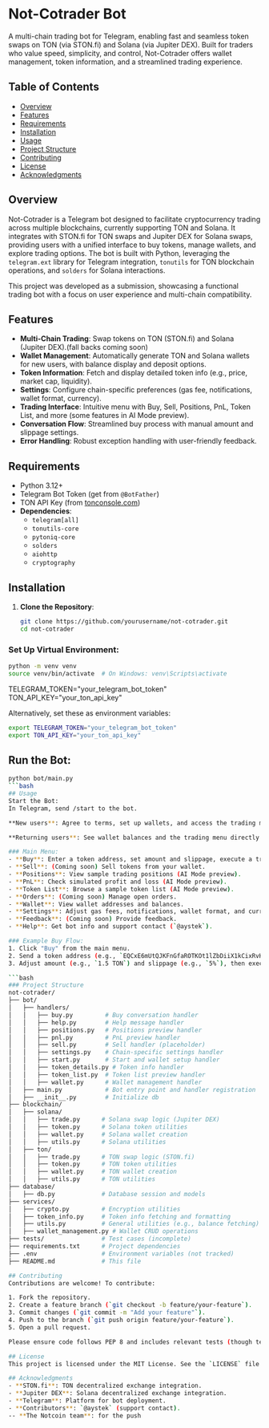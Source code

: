 # Not-Cotrader Bot

A multi-chain trading bot for Telegram, enabling fast and seamless token swaps on TON (via STON.fi) and Solana (via Jupiter DEX). Built for traders who value speed, simplicity, and control, Not-Cotrader offers wallet management, token information, and a streamlined trading experience.

## Table of Contents
- [Overview](#overview)
- [Features](#features)
- [Requirements](#requirements)
- [Installation](#installation)
- [Usage](#usage)
- [Project Structure](#project-structure)
- [Contributing](#contributing)
- [License](#license)
- [Acknowledgments](#acknowledgments)

## Overview
Not-Cotrader is a Telegram bot designed to facilitate cryptocurrency trading across multiple blockchains, currently supporting TON and Solana. It integrates with STON.fi for TON swaps and Jupiter DEX for Solana swaps, providing users with a unified interface to buy tokens, manage wallets, and explore trading options. The bot is built with Python, leveraging the `telegram.ext` library for Telegram integration, `tonutils` for TON blockchain operations, and `solders` for Solana interactions.

This project was developed as a submission, showcasing a functional trading bot with a focus on user experience and multi-chain compatibility.

## Features
- **Multi-Chain Trading**: Swap tokens on TON (STON.fi) and Solana (Jupiter DEX).(fall backs coming soon)
- **Wallet Management**: Automatically generate TON and Solana wallets for new users, with balance display and deposit options.
- **Token Information**: Fetch and display detailed token info (e.g., price, market cap, liquidity).
- **Settings**: Configure chain-specific preferences (gas fee, notifications, wallet format, currency).
- **Trading Interface**: Intuitive menu with Buy, Sell, Positions, PnL, Token List, and more (some features in AI Mode preview).
- **Conversation Flow**: Streamlined buy process with manual amount and slippage settings.
- **Error Handling**: Robust exception handling with user-friendly feedback.

## Requirements
- Python 3.12+
- Telegram Bot Token (get from `@BotFather`)
- TON API Key (from [tonconsole.com](https://tonconsole.com))
- **Dependencies**:
  - `telegram[all]`
  - `tonutils-core`
  - `pytoniq-core`
  - `solders`
  - `aiohttp`
  - `cryptography`

## Installation
1. **Clone the Repository**:
   ```bash
   git clone https://github.com/yourusername/not-cotrader.git
   cd not-cotrader
  ### Set Up Virtual Environment:
```bash
python -m venv venv
source venv/bin/activate  # On Windows: venv\Scripts\activate
```

TELEGRAM_TOKEN="your_telegram_bot_token"
TON_API_KEY="your_ton_api_key"


Alternatively, set these as environment variables:

```bash
export TELEGRAM_TOKEN="your_telegram_bot_token"
export TON_API_KEY="your_ton_api_key"
```


## Run the Bot:

```bash
python bot/main.py
```bash
## Usage
Start the Bot:
In Telegram, send /start to the bot.

**New users**: Agree to terms, set up wallets, and access the trading menu.

**Returning users**: See wallet balances and the trading menu directly.

### Main Menu:
- **Buy**: Enter a token address, set amount and slippage, execute a trade.
- **Sell**: (Coming soon) Sell tokens from your wallet.
- **Positions**: View sample trading positions (AI Mode preview).
- **PnL**: Check simulated profit and loss (AI Mode preview).
- **Token List**: Browse a sample token list (AI Mode preview).
- **Orders**: (Coming soon) Manage open orders.
- **Wallet**: View wallet addresses and balances.
- **Settings**: Adjust gas fees, notifications, wallet format, and currency for TON/Solana.
- **Feedback**: (Coming soon) Provide feedback.
- **Help**: Get bot info and support contact (`@aystek`).

### Example Buy Flow:
1. Click "Buy" from the main menu.
2. Send a token address (e.g., `EQCxE6mUtQJKFnGfaROTKOt1lZbDiiX1kCixRvHtdxyYphGV` for TON).
3. Adjust amount (e.g., `1.5 TON`) and slippage (e.g., `5%`), then execute the trade.

```bash
### Project Structure
not-cotrader/
├── bot/
│   ├── handlers/
│   │   ├── buy.py         # Buy conversation handler
│   │   ├── help.py        # Help message handler
│   │   ├── positions.py   # Positions preview handler
│   │   ├── pnl.py         # PnL preview handler
│   │   ├── sell.py        # Sell handler (placeholder)
│   │   ├── settings.py    # Chain-specific settings handler
│   │   ├── start.py       # Start and wallet setup handler
│   │   ├── token_details.py # Token info handler
│   │   ├── token_list.py  # Token list preview handler
│   │   ├── wallet.py      # Wallet management handler
│   ├── main.py            # Bot entry point and handler registration
│   ├── __init__.py        # Initialize db
├── blockchain/
│   ├── solana/
│   │   ├── trade.py      # Solana swap logic (Jupiter DEX)
│   │   ├── token.py      # Solana token utilities
│   │   ├── wallet.py     # Solana wallet creation
│   │   ├── utils.py      # Solana utilities
│   ├── ton/
│   │   ├── trade.py      # TON swap logic (STON.fi)
│   │   ├── token.py      # TON token utilities
│   │   ├── wallet.py     # TON wallet creation
│   │   ├── utils.py      # TON utilities
├── database/
│   ├── db.py             # Database session and models
├── services/
│   ├── crypto.py         # Encryption utilities
│   ├── token_info.py     # Token info fetching and formatting
│   ├── utils.py          # General utilities (e.g., balance fetching)
│   ├── wallet_management.py # Wallet CRUD operations
├── tests/                # Test cases (incomplete)
├── requirements.txt      # Project dependencies
├── .env                  # Environment variables (not tracked)
├── README.md             # This file

## Contributing
Contributions are welcome! To contribute:

1. Fork the repository.
2. Create a feature branch (`git checkout -b feature/your-feature`).
3. Commit changes (`git commit -m "Add your feature"`).
4. Push to the branch (`git push origin feature/your-feature`).
5. Open a pull request.

Please ensure code follows PEP 8 and includes relevant tests (though tests are currently incomplete due to time constraints).

## License
This project is licensed under the MIT License. See the `LICENSE` file for details.

## Acknowledgments
- **STON.fi**: TON decentralized exchange integration.
- **Jupiter DEX**: Solana decentralized exchange integration.
- **Telegram**: Platform for bot deployment.
- **Contributors**: `@aystek` (support contact).
-- **The Notcoin team**: for the push 